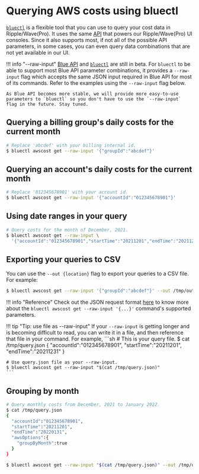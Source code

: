 # Querying AWS costs using bluectl

[`bluectl`](https://alphauslabs.github.io/docs/blueapi/bluectl/) is a flexible tool that you can use to query your cost data in Ripple/Wave(Pro). It uses the same [API](https://alphauslabs.github.io/blueapidocs/) that powers our Ripple/Wave(Pro) UI consoles. Since it also supports most, if not all of the possible API parameters, in some cases, you can even query data combinations that are not yet available in our UI.

!!! info "--raw-input"
    [Blue API](https://alphauslabs.github.io/blueapidocs/) and [`bluectl`](https://alphauslabs.github.io/docs/blueapi/bluectl/) are still in beta. For `bluectl` to be able to support most Blue API parameter combinations, it provides a `--raw-input` flag which accepts the same JSON input required in Blue API for most of its commands. Refer to the examples using the `--raw-input` flag below.

    As Blue API becomes more stable, we will provide more easy-to-use parameters to `bluectl` so you don't have to use the `--raw-input` flag in the future. Stay tuned.

## Querying a billing group's daily costs for the current month
```sh
# Replace 'abcdef' with your billing internal id.
$ bluectl awscost get --raw-input '{"groupId":"abcdef"}'
```

## Querying an account's daily costs for the current month
```sh
# Replace '012345678901' with your account id.
$ bluectl awscost get --raw-input '{"accountId":"012345678901"}'
```

## Using date ranges in your query
```sh
# Query costs for the month of December, 2021.
$ bluectl awscost get --raw-input \
  '{"accountId":"012345678901","startTime":"20211201","endTime":"20211231"}'
```

## Exporting your queries to CSV
You can use the `--out {location}` flag to export your queries to a CSV file. For example:
```sh
$ bluectl awscost get --raw-input '{"groupId":"abcdef"}' --out /tmp/out.csv
```

!!! info "Reference"
    Check out the JSON request format [here](https://alphauslabs.github.io/blueapidocs/#/Cost/Cost_ReadCosts) to know more about the `bluectl awscost get --raw-input '{...}'` command's supported parameters.

!!! tip "Tip: use file as --raw-input"
    If your `--raw-input` is getting longer and is becoming difficult to read, you can write it in a file, and then reference that file in your command. For example,
    ```sh
    # This is your query file.
    $ cat /tmp/query.json
    {
      "accountId":"012345678901",
      "startTime":"20211201",
      "endTime":"20211231"
    }
    
    # Use query.json file as your --raw-input.
    $ bluectl awscost get --raw-input "$(cat /tmp/query.json)"
    ```

## Grouping by month
```sh
# Query monthly costs from December, 2021 to January 2022.
$ cat /tmp/query.json
{
  "accountId":"012345678901",
  "startTime":"20211201",
  "endTime":"20220131",
  "awsOptions":{
    "groupByMonth":true
  }
}

$ bluectl awscost get --raw-input "$(cat /tmp/query.json)" --out /tmp/out.csv
```
